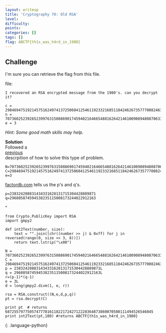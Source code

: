 ```yaml
---
layout: writeup
title: 'Cryptography 70: Old RSA'
level:
difficulty:
points:
categories: []
tags: []
flag: ABCTF{th1s_was_h4rd_in_1980}
---
```

## Challenge

I'm sure you can retrieve the flag from this file.

file:

    I recovered an RSA encrypted message from the 1980's. can you decrypt it?
    
    c = 29846947519214575162497413725060412546119233216851184246267357770082463030225
    n = 70736025239265239976315088690174594021646654881626421461009089480870633400973
    e = 3

*Hint: Some good math skills may help.*

**Solution**   
Followed a  
[previous][1]  
descrpition of how to solve this type of problem.

    N=70736025239265239976315088690174594021646654881626421461009089480870633400973
    C=29846947519214575162497413725060412546119233216851184246267357770082463030225
    e=3

[factordb.com][2] tells us the p's and q's.

    p=238324208831434331628131715304428889871
    q=296805874594538235115008173244022912163
^

    from Crypto.PublicKey import RSA
    import gmpy2
    
    def int2Text(number, size):
        text = "".join([chr((number >> j) & 0xff) for j in reversed(range(0, size << 3, 8))])
        return text.lstrip("\x00")
    
    N = 70736025239265239976315088690174594021646654881626421461009089480870633400973
    C = 29846947519214575162497413725060412546119233216851184246267357770082463030225
    p = 238324208831434331628131715304428889871L
    q = 296805874594538235115008173244022912163L
    r=(p-1)*(q-1)
    e = 3L
    d = long(gmpy2.divm(1, e, r))
    
    rsa = RSA.construct((N,e,d,p,q))
    pt = rsa.decrypt(C)
    
    print pt  # returns 6872557977505747778161182217242712228364873860070580111494526546045
    print int2Text(pt,100) #returns ABCTF{th1s_was_h4rd_in_1980}
{: .language-python}



[1]: https://github.com/shiltemann/CTF-writeups-public/blob/master/Hackvent_2015/writeup.md
[2]: http://factordb.com/index.php?query=70736025239265239976315088690174594021646654881626421461009089480870633400973
